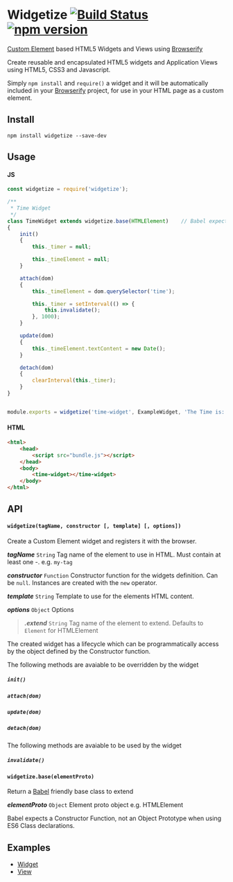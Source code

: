 # Widgetize [![Build Status](https://travis-ci.org/bealearts/widgetize.svg)](https://travis-ci.org/bealearts/widgetize) [![npm version](https://badge.fury.io/js/widgetize.svg)](http://badge.fury.io/js/widgetize)
[Custom Element](http://w3c.github.io/webcomponents/spec/custom/) based HTML5 Widgets and Views using [Browserify](http://browserify.org/)

Create reusable and encapsulated HTML5 widgets and Application Views using HTML5, CSS3 and Javascript. 

Simply ```npm install``` and ```require()``` a widget and it will be automatically included in your [Browserify](http://browserify.org/) project, for use in your HTML page as a custom element.

## Install
```shell
npm install widgetize --save-dev
```

## Usage

#### JS
```js
const widgetize = require('widgetize');

/**
 * Time Widget
 */
class TimeWidget extends widgetize.base(HTMLElement)	// Babel expects a Constructor Function, not an Object Prototype i.e. HTMLElement
{
    init() 
    {
        this._timer = null;

        this._timeElement = null;
    }

    attach(dom) 
    {
        this._timeElement = dom.querySelector('time');

        this._timer = setInterval(() => {
            this.invalidate();
        }, 1000);
    }

    update(dom) 
    {
        this._timeElement.textContent = new Date();
    }

    detach(dom)
    {
        clearInterval(this._timer);
    }	
}


module.exports = widgetize('time-widget', ExampleWidget, 'The Time is: <span></span>');
```

#### HTML
```html
<html>
    <head>
        <script src="bundle.js"></script>
    </head>
    <body>
        <time-widget></time-widget>	
    </body>
</html>
```

## API

#### `widgetize(tagName, constructor [, template] [, options])`

Create a Custom Element widget and registers it with the browser.

**_tagName_** ```String``` Tag name of the element to use in HTML. Must contain at least one -. e.g. `my-tag`

**_constructor_** ```Function``` Constructor function for the widgets definition. Can be ```null```. Instances are created with the ```new``` operator.

**_template_** ```String``` Template to use for the elements HTML content.

**_options_** ```Object``` Options

> **_.extend_**  ```String``` Tag name of the element to extend. Defaults to ```Element``` for HTMLElement

The created widget has a lifecycle which can be programmatically access by the object defined by the Constructor function.

The following methods are avaiable to be overridden by the widget

##### `init()`

##### `attach(dom)`

##### `update(dom)`

##### `detach(dom)`

The following methods are avaiable to be used by the widget

##### `invalidate()`


#### `widgetize.base(elementProto)`

Return a [Babel](https://babeljs.io/) friendly base class to extend

**_elementProto_** `Object` Element proto object e.g. HTMLElement

Babel expects a Constructor Function, not an Object Prototype when using ES6 Class declarations.


## Examples
- [Widget](examples/example-widget)
- [View](examples/example-view)
